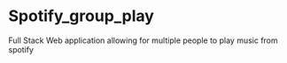 # Spotify_group_play
Full Stack Web application allowing for multiple people to play music from spotify
